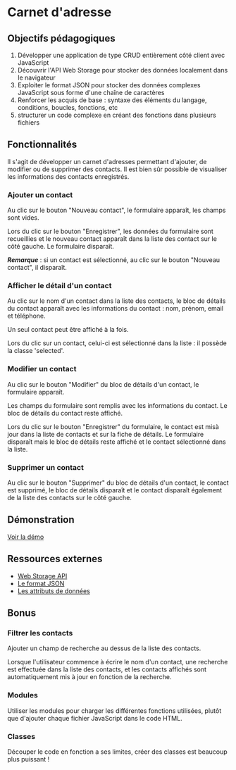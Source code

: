 # Carnet d'adresse

## Objectifs pédagogiques

1. Développer une application de type CRUD entièrement côté client avec JavaScript
2. Découvrir l'API Web Storage pour stocker des données localement dans le navigateur
3. Exploiter le format JSON pour stocker des données complexes JavaScript sous forme d'une chaîne de caractères
4. Renforcer les acquis de base : syntaxe des éléments du langage, conditions, boucles, fonctions, etc
5. structurer un code complexe en créant des fonctions dans plusieurs fichiers

## Fonctionnalités
Il s'agit de développer un carnet d'adresses permettant d'ajouter, de modifier ou de supprimer des contacts.
Il est bien sûr possible de visualiser les informations des contacts enregistrés.

### Ajouter un contact
Au clic sur le bouton "Nouveau contact", le formulaire apparaît, les champs sont vides.

Lors du clic sur le bouton "Enregistrer", les données du formulaire sont recueillies et le nouveau contact apparaît 
dans la liste des contact sur le côté gauche. Le formulaire disparaît. 

***Remarque*** : si un contact est sélectionné, au clic sur le bouton "Nouveau contact", il disparaît.

### Afficher le détail d'un contact
Au clic sur le nom d'un contact dans la liste des contacts, le bloc de détails du contact apparaît avec 
les informations du contact : nom, prénom, email et téléphone. 

Un seul contact peut être affiché à la fois. 

Lors du clic sur un contact, celui-ci est sélectionné dans la liste : il possède la classe 'selected'.

### Modifier un contact
Au clic sur le bouton "Modifier" du bloc de détails d'un contact, le formulaire apparaît.

Les champs du formulaire sont remplis avec les informations du contact. Le bloc de détails du contact reste affiché.

Lors du clic sur le bouton "Enregistrer" du formulaire, le contact est misà jour dans la liste de contacts et sur la fiche de détails.
Le formulaire disparaît mais le bloc de détails reste affiché et le contact sélectionné dans la liste.

### Supprimer un contact
Au clic sur le bouton "Supprimer" du bloc de détails d'un contact, le contact est supprimé, le bloc de détails disparaît et le contact 
disparaît également de la liste des contacts sur le côté gauche. 

## Démonstration
<a href="https://www.youtube.com/watch?v=bnF3pyvS5LE" target="_blank">Voir la démo</a>

## Ressources externes

* <a href="https://developer.mozilla.org/fr/docs/Web/API/Web_Storage_API" target="_blank">Web Storage API</a>
* <a href="https://www.alsacreations.com/article/lire/1675-json-stockage-leger-pratique-donnees-multitypes.html" target="_blank">Le format JSON</a>
* <a href="https://developer.mozilla.org/fr/docs/Learn/HTML/Howto/Use_data_attributes" target="_blank">Les attributs de données</a>

## Bonus
### Filtrer les contacts
Ajouter un champ de recherche au dessus de la liste des contacts.

Lorsque l'utilisateur commence à écrire le nom d'un contact, une recherche est effectuée dans la liste des contacts,
et les contacts affichés sont automatiquement mis à jour en fonction de la recherche. 

### Modules
Utiliser les modules pour charger les différentes fonctions utilisées, plutôt que d'ajouter chaque fichier JavaScript dans le code HTML.

### Classes
Découper le code en fonction a ses limites, créer des classes est beaucoup plus puissant !
